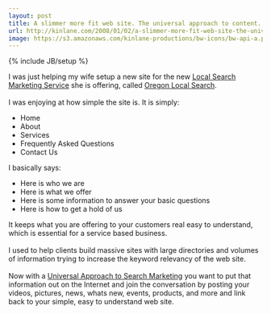 ```yaml
---
layout: post
title: A slimmer more fit web site. The universal approach to content.
url: http://kinlane.com/2008/01/02/a-slimmer-more-fit-web-site-the-universal-approach-to-content/
image: https://s3.amazonaws.com/kinlane-productions/bw-icons/bw-api-a.png
---
```

{% include JB/setup %}
<p>
     I was just helping my wife setup a new site for the new <a href="http://www.oregonlocalsearch.com/">Local Search Marketing Service</a> she is offering, called <a href="http://www.oregonlocalsearch.com/">Oregon Local Search</a>.
     <br />
     <br />
     I was enjoying at how simple the site is. It is simply:
     <br />
</p>
<ul class="mainlist">
     <li>Home
     </li>
     <li>About
     </li>
     <li>Services
     </li>
     <li>Frequently Asked Questions
     </li>
     <li>Contact Us
          <br />
     </li>
</ul>
<p>
     I basically says:
     <br />
</p>
<ul class="mainlist">
     <li>Here is who we are
     </li>
     <li>Here is what we offer
     </li>
     <li>Here is some information to answer your basic questions
     </li>
     <li>Here is how to get a hold of us
          <br />
     </li>
</ul>
<p>
     It keeps what you are offering to your customers real easy to understand, which is essential for a service based business.
     <br />
     <br />
     I used to help clients build massive sites with large directories and volumes of information trying to increase the keyword relevancy of the web site.
     <br />
     <br />
     Now with a <a href="http://www.oregonlocalsearch.com/">Universal Approach to Search Marketing</a> you want to put that information out on the Internet and join the conversation by posting your videos, pictures, news, whats new, events, products, and more and link back to your simple, easy to understand web site.
</p>